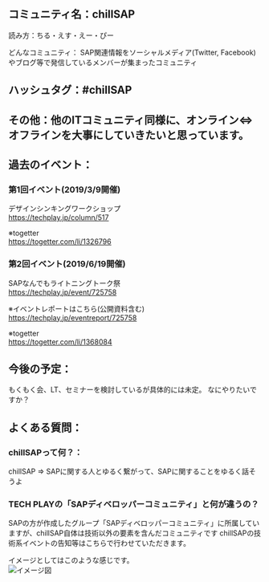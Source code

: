 ## コミュニティ名：chillSAP

読み方：ちる・えす・えー・ぴー

どんなコミュニティ：
SAP関連情報をソーシャルメディア(Twitter, Facebook)やブログ等で発信しているメンバーが集まったコミュニティ

## ハッシュタグ：#chillSAP

## その他：他のITコミュニティ同様に、オンライン⇔オフラインを大事にしていきたいと思っています。


## 過去のイベント：

### 第1回イベント(2019/3/9開催) 
デザインシンキングワークショップ  
https://techplay.jp/column/517

※togetter  
https://togetter.com/li/1326796


### 第2回イベント(2019/6/19開催)
SAPなんでもライトニングトーク祭  
https://techplay.jp/event/725758

※イベントレポートはこちら(公開資料含む)  
https://techplay.jp/eventreport/725758

※togetter  
https://togetter.com/li/1368084



## 今後の予定：   
もくもく会、LT、セミナーを検討しているが具体的には未定。
なにやりたいですか？



## よくある質問：  

### chillSAPって何？：  
chillSAP ⇒ SAPに関する人とゆるく繋がって、SAPに関することをゆるく話そうよ


### TECH PLAYの「SAPディベロッパーコミュニティ」と何が違うの？  
SAPの方が作成したグループ「SAPディベロッパーコミュニティ」に所属していますが、chillSAP自体は技術以外の要素を含んだコミュニティです
chillSAPの技術系イベントの告知等はこちらで行わせていただきます。  
 
イメージとしてはこのような感じです。  
![イメージ図](https://raw.githubusercontent.com/chillsap/mission_statement/master/chill_dev_image.jpg)


